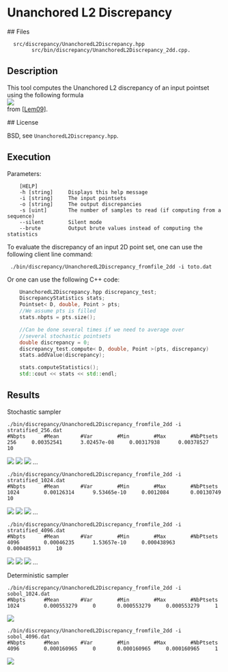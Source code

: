 # Unanchored L2 Discrepancy

## Files

      src/discrepancy/UnanchoredL2Discrepancy.hpp
			src/bin/discrepancy/UnanchoredL2Discrepancy_2dd.cpp.


## Description

This tool computes the Unanchored L2 discrepancy of an input pointset using the following formula  
[![](data/unanchored_l2_disc/unanchored_disc.png)](data/unanchored_l2_disc/unanchored_disc.png)  
from [[Lem09]](http://www.springer.com/us/book/9780387781648).

## License

BSD, see `UnanchoredL2Discrepancy.hpp`.

## Execution


Parameters:  

```
	[HELP]
	-h [string]		Displays this help message
	-i [string]		The input pointsets
	-o [string]		The output discrepancies
	-s [uint]		The number of samples to read (if computing from a sequence)
	--silent 		Silent mode
	--brute 		Output brute values instead of computing the statistics
```			

To evaluate the discrepancy of an input 2D point set, one can use the following client line command:

     ./bin/discrepancy/UnanchoredL2Discrepancy_fromfile_2dd -i toto.dat

Or one can use the following C++ code:

``` cpp    
    UnanchoredL2Discrepancy.hpp discrepancy_test;
    DiscrepancyStatistics stats;
    Pointset< D, double, Point > pts;
    //We assume pts is filled
    stats.nbpts = pts.size();

    //Can be done several times if we need to average over
    //several stochastic pointsets
    double discrepancy = 0;
    discrepancy_test.compute< D, double, Point >(pts, discrepancy)
    stats.addValue(discrepancy);

    stats.computeStatistics();
    std::cout << stats << std::endl;    			
```

## Results

Stochastic sampler

```
./bin/discrepancy/UnanchoredL2Discrepancy_fromfile_2dd -i stratified_256.dat
#Nbpts		#Mean		#Var		#Min		#Max		#NbPtsets
256		0.00352541		3.02457e-08		0.00317938		0.00378527		10
```

[![](data/unanchored_l2_disc/stratified_256_1.png)](data/unanchored_l2_disc/stratified_256_1.png) [![](data/unanchored_l2_disc/stratified_256_2.png)](data/unanchored_l2_disc/stratified_256_2.png) [![](data/unanchored_l2_disc/stratified_256_3.png)](data/unanchored_l2_disc/stratified_256_3.png) ...

```
./bin/discrepancy/UnanchoredL2Discrepancy_fromfile_2dd -i stratified_1024.dat
#Nbpts		#Mean		#Var		#Min		#Max		#NbPtsets
1024		0.00126314		9.53465e-10		0.0012084		0.00130749		10
```

[![](data/unanchored_l2_disc/stratified_1024_1.png)](data/unanchored_l2_disc/stratified_1024_1.png) [![](data/unanchored_l2_disc/stratified_1024_2.png)](data/unanchored_l2_disc/stratified_1024_2.png) [![](data/unanchored_l2_disc/stratified_1024_3.png)](data/unanchored_l2_disc/stratified_1024_3.png) ...

```
./bin/discrepancy/UnanchoredL2Discrepancy_fromfile_2dd -i stratified_4096.dat
#Nbpts		#Mean		#Var		#Min		#Max		#NbPtsets
4096		0.00046235		1.53657e-10		0.000438963		0.000485913		10
```

[![](data/unanchored_l2_disc/stratified_4096_1.png)](data/unanchored_l2_disc/stratified_4096_1.png) [![](data/unanchored_l2_disc/stratified_4096_2.png)](data/unanchored_l2_disc/stratified_4096_2.png) [![](data/unanchored_l2_disc/stratified_4096_3.png)](data/unanchored_l2_disc/stratified_4096_3.png) ...

Deterministic sampler

```
./bin/discrepancy/UnanchoredL2Discrepancy_fromfile_2dd -i sobol_1024.dat
#Nbpts		#Mean		#Var		#Min		#Max		#NbPtsets
1024		0.000553279		0		0.000553279		0.000553279		1
```

[![](data/unanchored_l2_disc/sobol_1024.png)](data/unanchored_l2_disc/sobol_1024.png)

```
./bin/discrepancy/UnanchoredL2Discrepancy_fromfile_2dd -i sobol_4096.dat
#Nbpts		#Mean		#Var		#Min		#Max		#NbPtsets
4096		0.000160965		0		0.000160965		0.000160965		1
```

[![](data/unanchored_l2_disc/sobol_4096.png)](data/unanchored_l2_disc/sobol_4096.png)
